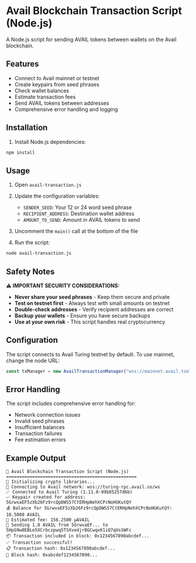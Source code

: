 # Avail Blockchain Transaction Script (Node.js)

A Node.js script for sending AVAIL tokens between wallets on the Avail blockchain.

## Features

- Connect to Avail mainnet or testnet
- Create keypairs from seed phrases
- Check wallet balances
- Estimate transaction fees
- Send AVAIL tokens between addresses
- Comprehensive error handling and logging

## Installation

1. Install Node.js dependencies:
```bash
npm install
```

## Usage

1. Open `avail-transaction.js`
2. Update the configuration variables:
   - `SENDER_SEED`: Your 12 or 24 word seed phrase
   - `RECIPIENT_ADDRESS`: Destination wallet address
   - `AMOUNT_TO_SEND`: Amount in AVAIL tokens to send

3. Uncomment the `main()` call at the bottom of the file

4. Run the script:
```bash
node avail-transaction.js
```

## Safety Notes

⚠️ **IMPORTANT SECURITY CONSIDERATIONS:**

- **Never share your seed phrases** - Keep them secure and private
- **Test on testnet first** - Always test with small amounts on testnet
- **Double-check addresses** - Verify recipient addresses are correct
- **Backup your wallets** - Ensure you have secure backups
- **Use at your own risk** - This script handles real cryptocurrency

## Configuration

The script connects to Avail Turing testnet by default. To use mainnet, change the node URL:

```javascript
const txManager = new AvailTransactionManager("wss://mainnet.avail.tools/ws");
```

## Error Handling

The script includes comprehensive error handling for:
- Network connection issues
- Invalid seed phrases
- Insufficient balances
- Transaction failures
- Fee estimation errors

## Example Output

```
🌟 Avail Blockchain Transaction Script (Node.js)
==================================================
🔄 Initializing crypto libraries...
🔄 Connecting to Avail network: wss://turing-rpc.avail.so/ws
✅ Connected to Avail Turing (1.11.0-99b85257d6b)
✅ Keypair created for address: 5GrwvaEF5zXb26Fz9rcQpDWS57CtERHpNehXCPcNoHGKutQY
💰 Balance for 5GrwvaEF5zXb26Fz9rcQpDWS57CtERHpNehXCPcNoHGKutQY: 10.5000 AVAIL
💸 Estimated fee: 156.2500 µAVAIL
🚀 Sending 1.0 AVAIL from 5GrwvaEF... to 5HpG9w8EBLe5XCrbczpwq5TSXvedjrBGCwqxK1iQ7qUsSWFc
📦 Transaction included in block: 0x1234567890abcdef...
✅ Transaction successful!
📋 Transaction hash: 0x1234567890abcdef...
🔗 Block hash: 0xabcdef1234567890...
```